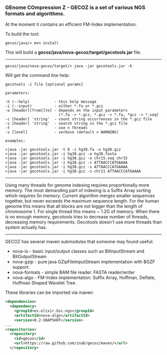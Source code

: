 ### **GE**nome **CO**mpression **Z** - **GECOZ** is a set of various NGS formats and algorithms.

At the moment it contains an efficient FM-Index implementation.  

To build the tool:
```
gecoz/java/> mvn install
```
This will build a **gecoz/java/nova-gecoz/target/gecotools.jar** file.
___
```
gecoz/java/nova-gecoz/target/> java -jar gecotools.jar -h
```
Will get the command line help:
```
gecotools -i file [optional params]

parameters:

-h (--help)           - this help message
-i (--input)          - either *.fa or *.gcz
-o [header][from][to] - depends on the input parameters
                        (*.fa -> *.gcz, *.gcz -> *.fa, *gcz -> *.seq)
-c [header] 'string'  - count string occurrences in the *.gcz file
-s [header] 'string'  - search string in the *.gcz file
-t                    - use n threads
-v [level]            - verbose (default = WARNING)

examples:

>java -jar gecotools.jar -t 8 -i hg38.fa -o hg38.gcz
>java -jar gecotools.jar -i hg38.gcz -o hg38.fasta
>java -jar gecotools.jar -i hg38.gcz -o chr15.seq chr15
>java -jar gecotools.jar -i hg38.gcz -c ATTAACCCATGAAAA
>java -jar gecotools.jar -i hg38.gcz -s ATTAACCCATGAAAA
>java -jar gecotools.jar -i hg38.gcz -s chr11 ATTAACCCATGAAAA
```
___
Using many threads for genome indexing requires proportionally more memory.
The most demanding part of indexing is a Suffix Array sorting which requires 5n memory.
Current algorithm merges smaller sequences together, but never exceeds the maximum sequence length.
For the human genome this means that all blocks are not bigger than the length of chromosome 1.
For single thread this means ~ 1.2G of memory.
When there is no enough memory, gecotools tries to decrease number of threads, decreasing memory requirements.
Gecotools doesn't use more threads than system actually has.
___
GECOZ has several maven submodules that someone may found useful:
- nova-io - basic input/output classes such as BitInputStream and BitOutputStream
- nova-gzip - pure java GZipFileInputStream implementation with BGZF support.
- nova-formats - simple BAM file reader. FASTA reader/writer
- nova-algo - FM-Index implementation: Suffix Array, Huffman, Deflate, Huffman Shaped Wavelet Tree.

These libraries can be imported via maven:
```xml
<dependencies>
  <dependency>
    <groupId>es.elixir.bsc.ngs</groupId>
    <artifactId>nova-algo</artifactId>
    <version>0.2-SNAPSHOT</version>
...
<repositories>
  <repository>
    <id>gecoz</id>
    <url>https://raw.github.com/inab/gecoz/maven/</url>
  </repository>
```
